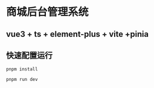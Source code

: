 # 商城后台管理系统

## vue3 + ts + element-plus + vite +pinia

## 快速配置运行

```
pnpm install

pnpm run dev

```
